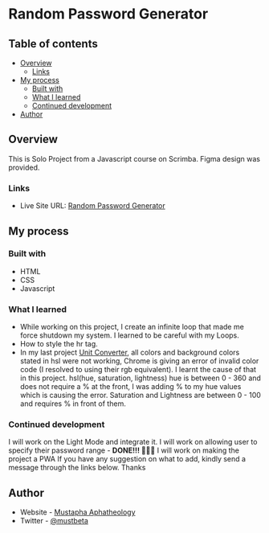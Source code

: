 # Random Password Generator


## Table of contents

- [Overview](#overview)
  - [Links](#links)
- [My process](#my-process)
  - [Built with](#built-with)
  - [What I learned](#what-i-learned)
  - [Continued development](#continued-development)
- [Author](#author)


## Overview
This is Solo Project from a Javascript course on Scrimba. Figma design was provided.



### Links

- Live Site URL: [Random Password Generator](https://aphatheology.github.io/Random_Password_Generator/)

## My process

### Built with

- HTML
- CSS 
- Javascript

### What I learned

- While working on this project, I create an infinite loop that made me force shutdown my system. I learned to be careful with my Loops.
- How to style the hr tag.
- In my last project [Unit Converter](https://aphatheology.github.io/UnitConverter/), all colors and background colors stated in hsl were not working, Chrome is giving an error of invalid color code (I resolved to using their rgb equivalent). I learnt the cause of that in this project. 
  hsl(hue, saturation, lightness)
  hue is between 0 - 360 and does not require a % at the front, I was adding % to my hue values which is causing the error.
  Saturation and Lightness are between 0 - 100 and requires % in front of them.



### Continued development

I will work on the Light Mode and integrate it.
I will work on allowing user to specify their password range - **DONE!!! 💜💜💜**
I will work on making the project a PWA
If you have any suggestion on what to add, kindly send a message through the links below. Thanks

## Author

- Website - [Mustapha Aphatheology](https://www.github.com/aphatheology)
- Twitter - [@mustbeta](https://www.twitter.com/mustbeta)

